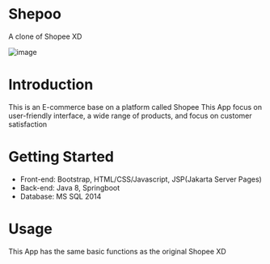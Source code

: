 
# Shepoo 
A clone of Shopee XD

![image](https://user-images.githubusercontent.com/78090778/218510197-7abb22ff-52fa-41cc-a2c7-52b637e6ce87.png)


# Introduction
This is an E-commerce base on a platform called Shopee
This App focus on user-friendly interface, a wide range of products, and focus on customer satisfaction

# Getting Started
- Front-end: Bootstrap, HTML/CSS/Javascript, JSP(Jakarta Server Pages)
- Back-end: Java 8, Springboot
- Database: MS SQL 2014

# Usage
This App has the same basic functions as the original Shopee XD
